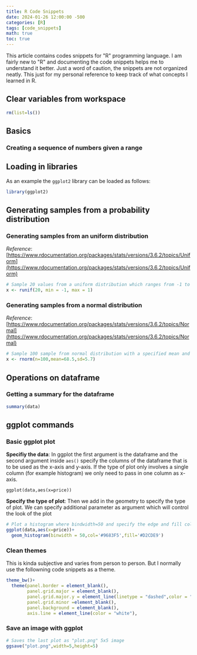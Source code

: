 ```yaml
---
title: R Code Snippets
date: 2024-01-26 12:00:00 -500
categories: [R]
tags: [code_snippets]
math: true
toc: true
---
```


This article contains codes snippets for "R" programming language. I am fairly new to "R" and documenting the code snippets helps me to understand it better. Just a word of caution, the snippets are not organized neatly. This just for my personal reference to keep track of what concepts I learned in R. 




## Clear variables from workspace

```R
rm(list=ls())
```

## Basics 

### Creating a sequence of numbers given a range 


## Loading in libraries 
As an example the `ggplot2` library can be loaded as follows:

```R
library(ggplot2)
```

## Generating samples from a probability distribution

### Generating samples from an uniform distribution
_Reference_: [https://www.rdocumentation.org/packages/stats/versions/3.6.2/topics/Uniform](https://www.rdocumentation.org/packages/stats/versions/3.6.2/topics/Uniform)


```R
# Sample 20 values from a uniform distribution which ranges from -1 to 1
x <- runif(20, min = -1, max = 1)
```

### Generating samples from a normal distribution 

_Reference_: [https://www.rdocumentation.org/packages/stats/versions/3.6.2/topics/Normal](https://www.rdocumentation.org/packages/stats/versions/3.6.2/topics/Normal)

```R
# Sample 100 sample from normal distribution with a specified mean and standard deviation
x <- rnorm(n=100,mean=68.5,sd=5.7)
```

## Operations on dataframe

### Getting a summary for the dataframe

```R
summary(data)
```




## ggplot commands


### Basic ggplot  plot

**Specifiy the data**:
In ggplot the first argument is the dataframe and the second argument inside `aes()` specify the columns of the dataframe that is to be used as the x-axis and y-axis. If the type of plot only involves a single column (for example histogram) we only need to pass in one column as x-axis. 
```
ggplot(data,aes(x=price))
```

**Specify the type of plot**: Then we add in the geometry to specify the type of plot. We can specify additional parameter as argument which will control the look of the plot

```R
# Plot a histogram where bindwidth=50 and specify the edge and fill colors
ggplot(data,aes(x=price))+
  geom_histogram(binwidth = 50,col='#9683F5',fill='#D2CDE9')
```


### Clean themes

This is kinda subjective and varies from person to person. But I normally use the followning code snippets as a theme.

```R
theme_bw()+
  theme(panel.border = element_blank(),
        panel.grid.major = element_blank(),
        panel.grid.major.y = element_line(linetype = "dashed",color = "black"),
        panel.grid.minor =element_blank(),
        panel.background = element_blank(),
        axis.line = element_line(color = "white"),
```


### Save an image with ggplot

```R
# Saves the last plot as "plot.png" 5x5 image
ggsave("plot.png",width=5,height=5)
```